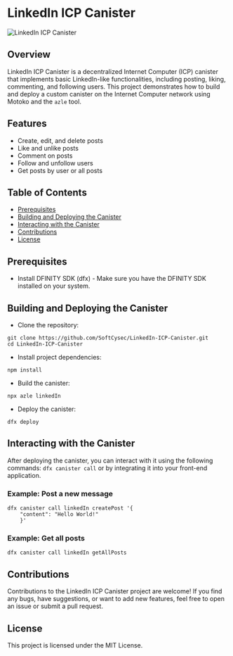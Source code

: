 # LinkedIn ICP Canister

![LinkedIn ICP Canister](https://media.licdn.com/dms/image/C5612AQFyojz6Ge5bAg/article-cover_image-shrink_720_1280/0/1647427188118?e=2147483647&v=beta&t=V7Ie14kcpz0MQ2tAxOGwDN1AlLMKSCfQ4boK8SPfOi8)

## Overview

LinkedIn ICP Canister is a decentralized Internet Computer (ICP) canister that implements basic LinkedIn-like functionalities, including posting, liking, commenting, and following users. This project demonstrates how to build and deploy a custom canister on the Internet Computer network using Motoko and the `azle` tool.

## Features

- Create, edit, and delete posts
- Like and unlike posts
- Comment on posts
- Follow and unfollow users
- Get posts by user or all posts

## Table of Contents

- [Prerequisites](#prerequisites)
- [Building and Deploying the Canister](#building-and-deploying-the-canister)
- [Interacting with the Canister](#interacting-with-the-canister)
- [Contributions](#contributions)
- [License](#license)

## Prerequisites

- Install DFINITY SDK (dfx) - Make sure you have the DFINITY SDK installed on your system.

## Building and Deploying the Canister

- Clone the repository:

```
git clone https://github.com/SoftCysec/LinkedIn-ICP-Canister.git
cd LinkedIn-ICP-Canister
```

- Install project dependencies:
```
npm install
```

- Build the canister:
```
npx azle linkedIn
```

- Deploy the canister:
```
dfx deploy
```

## Interacting with the Canister

After deploying the canister, you can interact with it using the following commands:
`dfx canister call` or by integrating it into your front-end application.

### Example: Post a new message
```
dfx canister call linkedIn createPost '{
    "content": "Hello World!"
    }'
```
### Example: Get all posts
```
dfx canister call linkedIn getAllPosts
```

## Contributions
Contributions to the LinkedIn ICP Canister project are welcome! If you find any bugs, have suggestions, or want to add new features, feel free to open an issue or submit a pull request.

## License
This project is licensed under the MIT License.



